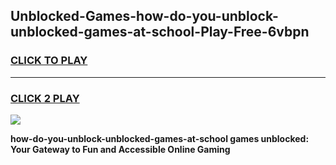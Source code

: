 
## Unblocked-Games-how-do-you-unblock-unblocked-games-at-school-Play-Free-6vbpn
<h3>
<a href="https://premium76.site?title=how-do-you-unblock-unblocked-games-at-school&ref=09A">CLICK TO PLAY</a></h3>
<hr>

<h3>
<a href="https://premium76.site?title=how-do-you-unblock-unblocked-games-at-school&ref=09A">CLICK 2 PLAY</a>
  
</h3>

<a href="https://premium76.site?title=how-do-you-unblock-unblocked-games-at-school&ref=09A"><img src="https://clearcache.store/games.png"></a>


**how-do-you-unblock-unblocked-games-at-school games unblocked: Your Gateway to Fun and Accessible Online Gaming**
